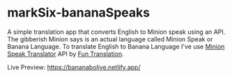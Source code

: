 # markSix-bananaSpeaks

A simple translation app that converts English to Minion speak using an API. The gibberish Minion says is an actual language called Minion Speak or Banana Language. To translate English to Banana Language I've use [Minion Speak Translator](https://funtranslations.com/minion) API by [Fun Translation](https://funtranslations.com/).

Live Preview: https://bananaboliye.netlify.app/
